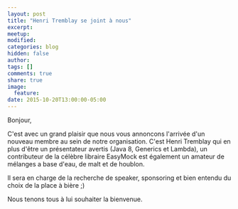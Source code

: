 ```yaml
---
layout: post
title: "Henri Tremblay se joint à nous"
excerpt:
meetup:
modified:
categories: blog
hidden: false
author:
tags: []
comments: true
share: true
image:
  feature:
date: 2015-10-20T13:00:00-05:00
---
```


Bonjour,

C'est avec un grand plaisir que nous vous annoncons l'arrivée d'un nouveau membre au sein de notre organisation.
C'est Henri Tremblay qui en plus d'être un présentateur avertis (Java 8, Generics et Lambda), un contributeur
de la célèbre libraire EasyMock est également un amateur de mélanges a base d'eau, de malt et de houblon.

Il sera en charge de la recherche de speaker, sponsoring et bien entendu du choix de la place à bière ;)

Nous tenons tous à lui souhaiter la bienvenue.

